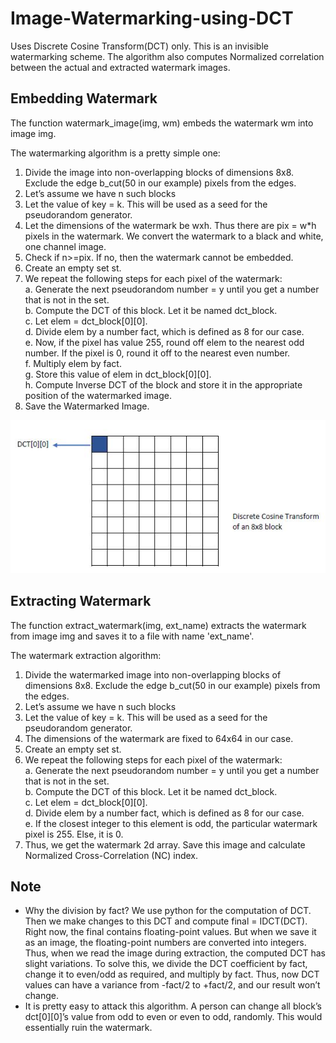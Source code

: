 # Image-Watermarking-using-DCT
Uses Discrete Cosine Transform(DCT) only. This is an invisible watermarking scheme. The algorithm also computes Normalized correlation between the actual and extracted watermark images.
## Embedding Watermark
The function watermark_image(img, wm) embeds the watermark wm into image img.

The watermarking algorithm is a pretty simple one:
1. Divide the image into non-overlapping blocks of dimensions 8x8. Exclude the edge b_cut(50 in our example) pixels from the edges.
2. Let’s assume we have n such blocks
3. Let the value of key = k. This will be used as a seed for the pseudorandom generator.
4. Let the dimensions of the watermark be wxh. Thus there are pix = w*h pixels in the watermark. We convert the watermark to a black and white, one channel image.
5. Check if n>=pix. If no, then the watermark cannot be embedded.
6. Create an empty set st.
7. We repeat the following steps for each pixel of the watermark:\
      a. Generate the next pseudorandom number = y until you get a number that is not in the set.\
      b. Compute the DCT of this block. Let it be named dct_block.\
      c. Let elem = dct_block[0][0].\
      d. Divide elem by a number fact, which is defined as 8 for our case.\
      e. Now, if the pixel has value 255, round off elem to the nearest odd number. If the pixel is 0, round it off to the nearest even number.\
      f. Multiply elem by fact.\
      g. Store this value of elem in dct_block[0][0].\
      h. Compute Inverse DCT of the block and store it in the appropriate position of the watermarked image.
8. Save the Watermarked Image.

![DCT block](https://github.com/arooshiverma/Image-Watermarking-using-DCT/blob/main/imgs/img1.JPG?raw=true)

## Extracting Watermark
The function extract_watermark(img, ext_name) extracts the watermark from image img and saves it to a file with name 'ext_name'.

The watermark extraction algorithm:
1. Divide the watermarked image into non-overlapping blocks of dimensions
8x8. Exclude the edge b_cut(50 in our example) pixels from the edges.
2. Let’s assume we have n such blocks
3. Let the value of key = k. This will be used as a seed for the pseudorandom generator.
4. The dimensions of the watermark are fixed to 64x64 in our case.
5. Create an empty set st.
6. We repeat the following steps for each pixel of the watermark:\
    a. Generate the next pseudorandom number = y until you get a number that is not in the set.\
    b. Compute the DCT of this block. Let it be named dct_block.\
    c. Let elem = dct_block[0][0].\
    d. Divide elem by a number fact, which is defined as 8 for our case.\
    e. If the closest integer to this element is odd, the particular watermark pixel is 255. Else, it is 0.
7. Thus, we get the watermark 2d array. Save this image and calculate Normalized Cross-Correlation (NC) index.


## Note
* Why the division by fact? We use python for the computation of DCT. Then we make changes to this DCT and compute final = IDCT(DCT). Right now, the final contains floating-point values. But when we save it as an image, the floating-point numbers are converted into integers. Thus, when we read the image during extraction, the computed DCT has slight variations. To solve this, we divide the DCT coefficient by fact, change it to even/odd as required, and multiply by fact. Thus, now DCT values can have a variance from -fact/2 to +fact/2, and our result won’t change.
* It is pretty easy to attack this algorithm. A person can change all block’s dct[0][0]’s value from odd to even or even to odd, randomly. This would essentially ruin the watermark.
